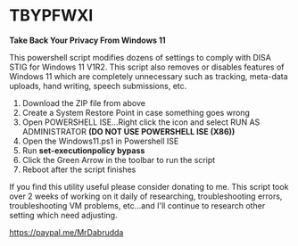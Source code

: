 # TBYPFWXI
<b>Take Back Your Privacy From Windows 11</b>

This powershell script modifies dozens of settings to comply with DISA STIG for Windows 11 V1R2.  This script also removes or disables features of Windows 11 which are completely unnecessary such as tracking, meta-data uploads, hand writing, speech submissions, etc.

1)  Download the ZIP file from above
2)  Create a System Restore Point in case something goes wrong
3)  Open POWERSHELL ISE...Right click the icon and select RUN AS ADMINISTRATOR  <b>(DO NOT USE POWERSHELL ISE (X86))</b>
4)  Open the Windows11.ps1 in Powershell ISE
5)  Run <b>set-executionpolicy bypass</b>
6)  Click the Green Arrow in the toolbar to run the script
7)  Reboot after the script finishes

If you find this utility useful please consider donating to me.
This script took over 2 weeks of working on it daily of researching, troubleshooting errors, troubleshooting VM problems, etc...and I'll continue to research other setting which need adjusting.

https://paypal.me/MrDabrudda

